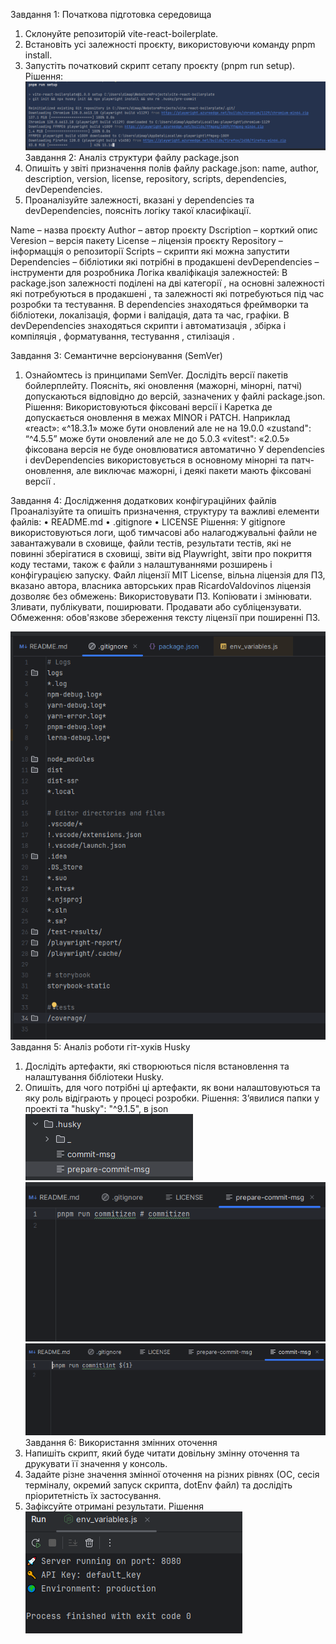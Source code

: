 Завдання 1: Початкова підготовка середовища
1.	Склонуйте репозиторій vite-react-boilerplate.
2.	Встановіть усі залежності проєкту, використовуючи команду pnpm install.
3.	Запустіть початковий скрипт сетапу проєкту (pnpm run setup).
![]()
Рішення:
![1](https://github.com/DiPorto/Git-How-To/blob/317481f1a8f7fe4cc1d40483055ddd34fdbb0690/PR2/screenshots/Screenshot_40.png)
Завдання 2: Аналіз структури файлу package.json
1.	Опишіть у звіті призначення полів файлу package.json: name, author, description, version, license, repository, scripts, dependencies, devDependencies.
2.	Проаналізуйте залежності, вказані у dependencies та devDependencies, поясніть логіку такої класифікації.

Name – назва проєкту
Author – автор проєкту
Dscription –  корткий опис
Veresion – версія пакету
License –  ліцензія проєкту
Repository – інформацція о репозиторії 
Scripts – скрипти які можна запустити
Dependencies –  бібліотики які потрібні в продакшені
devDependencies – інструменти для розробника
Логіка кваліфікація залежностей:
В package.json залежності поділені на дві категорії , на основні залежності які потребуються в продакшені , та залежності які потребуються під час розробки та тестування.
В dependencies знаходяться фреймворки та бібліотеки, локалізація, форми і валідація, дата та час, графіки.
В devDependencies знаходяться скрипти і автоматизація , збірка і компіляція , форматування, тестування , стилізація .

Завдання 3: Семантичне версіонування (SemVer)
1.	Ознайомтесь із принципами SemVer.
Дослідіть версії пакетів бойлерплейту. Поясніть, які оновлення (мажорні, мінорні, патчі) допускаються відповідно до версій, зазначених у файлі package.json.
Рішення:
Використовуються фіксовані версії і Каретка де допускається оновлення в межах MINOR і PATCH.
Наприклад «react»: «^18.3.1» може бути оновлений але не на 19.0.0
«zustand": “^4.5.5” може бути оновлений але не до 5.0.3
«vitest": «2.0.5» фіксована версія не буде оновлюватися автоматично 
У dependencies і devDependencies використовується в основному мінорні та патч-оновлення, але виключає мажорні, і деякі пакети мають фіксовані версії .

Завдання 4: Дослідження додаткових конфігураційних файлів
Проаналізуйте та опишіть призначення, структуру та важливі елементи файлів:
•	README.md
•	.gitignore
•	LICENSE
Рішення:
У gitignore використовуються логи, щоб тимчасові або налагоджувальні файли не завантажували в сховище, файли тестів, результати тестів, які не повинні зберігатися в сховищі, звіти від Playwright, звіти про покриття коду тестами, також є файли з налаштуваннями розширень і конфігурацією запуску.
Файл ліцензії
MIT License, вільна ліцензія для ПЗ, вказано автора, власника авторських прав RicardoValdovinos
ліцензія дозволяє без обмежень:
Використовувати ПЗ. Копіювати і змінювати. Зливати, публікувати, поширювати. Продавати або субліцензувати.
Обмеження: обов'язкове збереження тексту ліцензії при поширенні ПЗ.

![2](https://github.com/DiPorto/Git-How-To/blob/317481f1a8f7fe4cc1d40483055ddd34fdbb0690/PR2/screenshots/Screenshot_41.png)
Завдання 5: Аналіз роботи гіт-хуків Husky
1.	Дослідіть артефакти, які створюються після встановлення та налаштування бібліотеки Husky.
2.	Опишіть, для чого потрібні ці артефакти, як вони налаштовуються та яку роль відіграють у процесі розробки.
Рішення:
З’явилися папки у проекті та "husky": "^9.1.5", в json
![3](https://github.com/DiPorto/Git-How-To/blob/317481f1a8f7fe4cc1d40483055ddd34fdbb0690/PR2/screenshots/Screenshot_42.png)
![4](https://github.com/DiPorto/Git-How-To/blob/317481f1a8f7fe4cc1d40483055ddd34fdbb0690/PR2/screenshots/Screenshot_43.png)
![5](https://github.com/DiPorto/Git-How-To/blob/317481f1a8f7fe4cc1d40483055ddd34fdbb0690/PR2/screenshots/Screenshot_44.png)
Завдання 6: Використання змінних оточення
1.	Напишіть скрипт, який буде читати довільну змінну оточення та друкувати її значення у консоль.
2.	Задайте різне значення змінної оточення на різних рівнях (ОС, сесія терміналу, окремий запуск скрипта, dotEnv файл) та дослідіть пріоритетність їх застосування.
3.	Зафіксуйте отримані результати. 
Рішення
![6](https://github.com/DiPorto/Git-How-To/blob/317481f1a8f7fe4cc1d40483055ddd34fdbb0690/PR2/screenshots/Screenshot_45.png)
